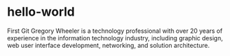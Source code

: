 # hello-world
First Git
Gregory Wheeler is a technology professional with over 20 years of experience in the information technology industry, including graphic design, web user interface development, networking, and solution architecture.
